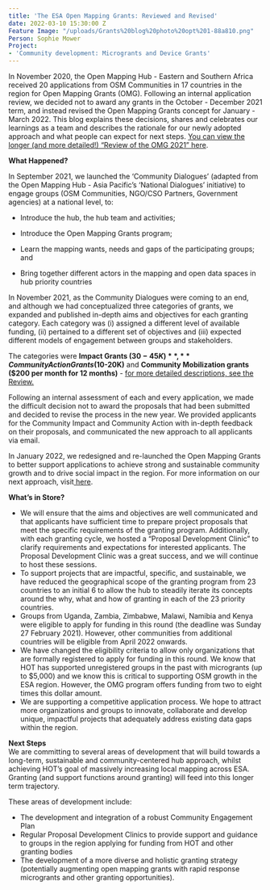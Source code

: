 ```yaml
---
title: 'The ESA Open Mapping Grants: Reviewed and Revised'
date: 2022-03-10 15:30:00 Z
Feature Image: "/uploads/Grants%20blog%20photo%20opt%201-88a810.png"
Person: Sophie Mower
Project:
- 'Community development: Microgrants and Device Grants'
---
```


In November 2020, the Open Mapping Hub - Eastern and Southern Africa received 20 applications from OSM Communities in 17 countries in the region for Open Mapping Grants (OMG). Following an internal application review, we decided not to award any grants in the October - December 2021 term, and instead revised the Open Mapping Grants concept for January - March 2022. This blog explains these decisions, shares and celebrates our learnings as a team and describes the rationale for our newly adopted approach and what people can expect for next steps. [You can view the longer (and more detailed!) “Review of the OMG 2021” here](https://docs.google.com/document/d/10e73Ot2C1oO9-r6bhOZJ9jZYcA_TTaJuRwn3gUl_xtM/edit#heading=h.na5q82hlmxwj).

**What Happened?**

In September 2021, we launched the ‘Community Dialogues’ (adapted from the Open Mapping Hub - Asia Pacific’s ‘National Dialogues’ initiative) to engage groups (OSM Communities, NGO/CSO Partners, Government agencies) at a national level, to:

* Introduce the hub, the hub team and activities;

* Introduce the Open Mapping Grants program;

* Learn the mapping wants, needs and gaps of the participating groups; and

* Bring together different actors in the mapping and open data spaces in hub priority countries

In November 2021, as the Community Dialogues were coming to an end, and although we had conceptualized three categories of grants, we expanded and published in-depth aims and objectives for each granting category. Each category was (i) assigned a different level of available funding, (ii) pertained to a different set of objectives and (iii) expected different models of engagement between groups and stakeholders.

The categories were **Impact Grants ($30-45K)**, **Community Action Grants ($10-20K)** and **Community Mobilization grants ($200 per month for 12 months)** - [for more detailed descriptions, see the Review.](https://docs.google.com/document/d/10e73Ot2C1oO9-r6bhOZJ9jZYcA_TTaJuRwn3gUl_xtM/edit#heading=h.na5q82hlmxwj)

Following an internal assessment of each and every application, we made the difficult decision not to award the proposals that had been submitted and decided to revise the process in the new year. We provided applicants for the Community Impact and Community Action with in-depth feedback on their proposals, and communicated the new approach to all applicants via email.

In January 2022, we redesigned and re-launched the Open Mapping Grants to better support applications to achieve strong and sustainable community growth and to drive social impact in the region. For more information on our next approach, visit[ here](https://stories.hotosm.org/open-mapping-hub-eastern-and-southern-africa/index.html).

**What’s in Store?**
* We will ensure that the aims and objectives are well communicated and that applicants have sufficient time to prepare project proposals that meet the specific requirements of the granting program. Additionally, with each granting cycle, we hosted a “Proposal Development Clinic” to clarify requirements and expectations for interested applicants. The Proposal Development Clinic was a great success, and we will continue to host these sessions. 
* To support projects that are impactful, specific, and sustainable, we have reduced the geographical scope of the granting program from 23 countries to an initial 6 to allow the hub to steadily iterate its concepts around the why, what and how of granting in each of the 23 priority countries.
* Groups from Uganda, Zambia, Zimbabwe, Malawi, Namibia and Kenya were eligible to apply for funding in this round (the deadline was Sunday 27 February 2021). However, other communities from additional countries will be eligible from April 2022 onwards.
* We have changed the eligibility criteria to allow only organizations that are formally registered to apply for funding in this round. We know that HOT has supported unregistered groups in the past with microgrants (up to $5,000) and we know this is critical to supporting OSM growth in the ESA region. However, the OMG program offers funding from two to eight times this dollar amount. 
* We are supporting a competitive application process. We hope to attract more organizations and groups to innovate, collaborate and develop unique, impactful projects that adequately address existing data gaps within the region.

**Next Steps**\
We are committing to several areas of development that will build towards a long-term, sustainable and community-centered hub approach, whilst achieving HOT’s goal of massively increasing local mapping across ESA. Granting (and support functions around granting) will feed into this longer term trajectory. 

These areas of development include: 
* The development and integration of a robust Community Engagement Plan
* Regular Proposal Development Clinics to provide support and guidance to groups in the region applying for funding from HOT and other granting bodies 
* The development of a more diverse and holistic granting strategy (potentially augmenting open mapping grants with rapid response microgrants and other granting opportunities).


